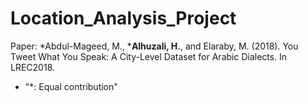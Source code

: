 # Location_Analysis_Project

Paper:
*Abdul-Mageed, M., ***Alhuzali, H.**, and Elaraby, M. (2018). You Tweet What You Speak: A City-Level Dataset for Arabic Dialects. In LREC2018.
* "*: Equal contribution"
